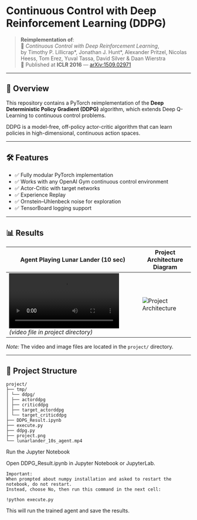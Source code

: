 # Continuous Control with Deep Reinforcement Learning (DDPG)

> **Reimplementation of**:  
> 📄 *Continuous Control with Deep Reinforcement Learning*,  
> by Timothy P. Lillicrap\*, Jonathan J. Hunt\*, Alexander Pritzel, Nicolas Heess, Tom Erez, Yuval Tassa, David Silver & Daan Wierstra  
> 📍 Published at **ICLR 2016** — [arXiv:1509.02971](https://arxiv.org/abs/1509.02971)

---

## 📌 Overview

This repository contains a PyTorch reimplementation of the **Deep Deterministic Policy Gradient (DDPG)** algorithm, which extends Deep Q-Learning to continuous control problems.

DDPG is a model-free, off-policy actor-critic algorithm that can learn policies in high-dimensional, continuous action spaces.

---

## 🛠️ Features

- ✅ Fully modular PyTorch implementation  
- ✅ Works with any OpenAI Gym continuous control environment  
- ✅ Actor-Critic with target networks  
- ✅ Experience Replay  
- ✅ Ornstein–Uhlenbeck noise for exploration  
- ✅ TensorBoard logging support
---
## 📊 Results

| Agent Playing Lunar Lander (10 sec)                | Project Architecture Diagram       |
| --------------------------------------------------| --------------------------------- |
| ![Agent Video](lunarlander_10s_agent.mp4) *(video file in project directory)* | ![Project Architecture](project.png) |

*Note:* The video and image files are located in the `project/` directory.


---

## 📂 Project Structure
```
project/
├── tmp/
│ └── ddpg/
│ ├── actorddpg
│ ├── criticddpg
│ ├── target_actorddpg
│ └── target_criticddpg
├── DDPG_Result.ipynb
├── execute.py
├── ddpg.py
├── project.png
└── lunarlander_10s_agent.mp4
```

Run the Jupyter Notebook

Open DDPG_Result.ipynb in Jupyter Notebook or JupyterLab.

    Important:
    When prompted about numpy installation and asked to restart the notebook, do not restart.
    Instead, choose No, then run this command in the next cell:
```
!python execute.py
```

This will run the trained agent and save the results.
